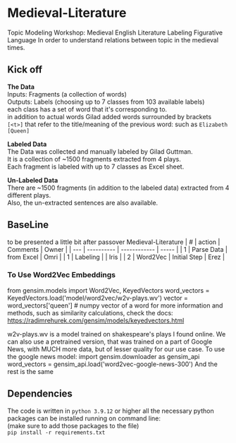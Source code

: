 # Medieval-Literature
Topic Modeling Workshop: Medieval English Literature
Labeling Figurative Language In order to understand relations between topic in the medieval times.

## Kick off
**The Data**  
Inputs: Fragments (a collection of words)  
Outputs: Labels (choosing up to 7 classes from 103 available labels)  
each class has a set of word that it's corresponding to.  
in addition to actual words Gilad added words surrounded by brackets  
`[<t>]` that refer to the title/meaning of the previous word: such as `Elizabeth [Queen]`  

**Labeled Data**  
The Data was collected and manually labeled by Gilad Guttman.  
It is a collection of ~1500 fragments extracted  from 4 plays.  
Each fragment is labeled with up to 7 classes as Excel sheet.  

**Un-Labeled Data**  
There are ~1500 fragments (in addition to the labeled data) extracted from 4 different plays.  
Also, the un-extracted sentences are also available.  

## BaseLine
to be presented a little bit after passover  Medieval-Literature
| #   | action     | Comments     | Owner |
| --- | ---------- | ------------ | ----- |
| 1   | Parse Data | from Excel   | Omri  |
| 1   | Labeling   |              | Iris  |
| 2   | Word2Vec   | Initial Step | Erez  |

### To Use Word2Vec Embeddings
from gensim.models import Word2Vec, KeyedVectors
word_vectors = KeyedVectors.load('model/word2vec/w2v-plays.wv')
vector = word_vectors['queen'] # numpy vector of a word
for more information and methods, such as similarity calculations, check the docs:
https://radimrehurek.com/gensim/models/keyedvectors.html

w2v-plays.wv is a model trained on shakespeare's plays I found online. We can also use a pretrained version, that was trained on a part of Google News, with MUCH more data, but of lesser quality for our use case. To use the google news model:
import gensim.downloader as gensim_api
word_vectors = gensim_api.load('word2vec-google-news-300')
And the rest is the same

## Dependencies
The code is written in `python 3.9.12` or higher
all the necessary python packages can be installed running on command line:  
(make sure to add those packages to the file)  
`pip install -r requirements.txt`

